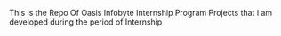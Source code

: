 This is the Repo Of Oasis Infobyte Internship Program Projects that i am developed during the period of Internship
